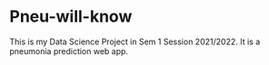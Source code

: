 # Pneu-will-know
This is my Data Science Project in Sem 1 Session 2021/2022. It is a pneumonia prediction web app.
